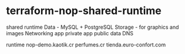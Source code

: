 # terraform-nop-shared-runtime

shared runtime
    Data - MySQL + PostgreSQL
    Storage - for graphics and images
    Networking
        app private
        app public
        data
    DNS

runtime
    nop-demo.kaotik.cr
    perfumes.cr
    tienda.euro-confort.com
